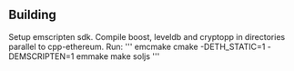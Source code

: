 ## Building

Setup emscripten sdk.
Compile boost, leveldb and cryptopp in directories parallel to cpp-ethereum.
Run:
'''
emcmake cmake  -DETH_STATIC=1 -DEMSCRIPTEN=1
emmake make soljs
'''
